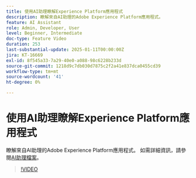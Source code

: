 ```yaml
---
title: 使用AI助理瞭解Experience Platform應用程式
description: 瞭解來自AI助理的Adobe Experience Platform應用程式。
feature: AI Assistant
role: Admin, Developer, User
level: Beginner, Intermediate
doc-type: Feature Video
duration: 253
last-substantial-update: 2025-01-11T00:00:00Z
jira: KT-16669
exl-id: 8f545a33-7a29-40e0-a088-98c6228b233d
source-git-commit: 1218d9c7db030d7875c2f2a41e837dca0455cd39
workflow-type: tm+mt
source-wordcount: '41'
ht-degree: 0%

---
```



# 使用AI助理瞭解Experience Platform應用程式

瞭解來自AI助理的Adobe Experience Platform應用程式。 如需詳細資訊，請參閱[AI助理檔案](https://experienceleague.adobe.com/en/docs/experience-platform/ai-assistant/home)。

>[!VIDEO](https://video.tv.adobe.com/v/3441024/?learn=on&enablevpops)
